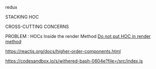 redux

STACKING HOC

CROSS-CUTTING CONCERNS

PROBLEM : HOCs Inside the render Method
[Do not put HOC in render method](https://stackoverflow.com/questions/58941150/react-what-is-meant-by-do-not-use-hoc-s-in-the-render-method-of-a-component)

https://reactjs.org/docs/higher-order-components.html

https://codesandbox.io/s/withered-bash-0604e?file=/src/index.js